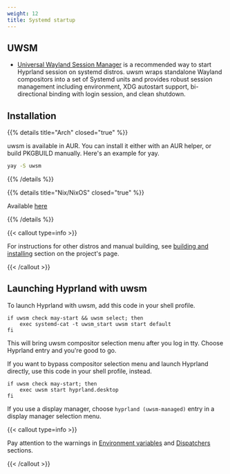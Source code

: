 ```yaml
---
weight: 12
title: Systemd startup
---
```


## UWSM

- [Universal Wayland Session Manager](https://github.com/Vladimir-csp/uwsm) is a recommended way to start Hyprland session on systemd distros. uwsm wraps standalone Wayland compositors into a set of Systemd units and provides robust session management including environment, XDG autostart support, bi-directional binding with login session, and clean shutdown.

## Installation

{{% details title="Arch" closed="true" %}}

uwsm is available in AUR. You can install it either with an AUR helper, or build PKGBUILD manually. Here's an example for yay.

```sh
yay -S uwsm
```

{{% /details %}}

{{% details title="Nix/NixOS" closed="true" %}}

Available [here](https://github.com/NixOS/nixpkgs/tree/master/pkgs/by-name/uw/uwsm/package.nix)


{{% /details %}}


{{< callout type=info >}}

For instructions for other distros and manual building, see [building and installing](https://github.com/Vladimir-csp/uwsm?tab=readme-ov-file#installation) section on the project's page.

 {{< /callout >}}

## Launching Hyprland with uwsm


To launch Hyprland with uwsm, add this code in your shell profile.

```
if uwsm check may-start && uwsm select; then
	exec systemd-cat -t uwsm_start uwsm start default
fi
```

This will bring uwsm compositor selection menu after you log in tty. Choose Hyprland entry and you're good to go.

If you want to bypass compositor selection menu and launch Hyprland directly, use this code in your shell profile, instead.

```
if uwsm check may-start; then
    exec uwsm start hyprland.desktop
fi 
```


If you use a display manager, choose `hyprland (uwsm-managed)` entry in a display manager selection menu.


 

 {{< callout type=info >}}
 
 Pay attention to the warnings in [Environment variables](../../Environment-variables#xdg-specifications) and [Dispatchers](../../Dispatchers) sections.
 
 {{< /callout >}}
